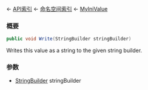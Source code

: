 ← [API索引](Api-Index) ← [命名空间索引](Namespace-Index) ← [MyIniValue](VRage.Game.ModAPI.Ingame.Utilities.MyIniValue)

### 概要

```csharp
public void Write(StringBuilder stringBuilder)
```

Writes this value as a string to the given string builder.

### 参数

* [StringBuilder](https://docs.microsoft.com/en-us/dotnet/api/System.Text.StringBuilder?view=netframework-4.6) stringBuilder
